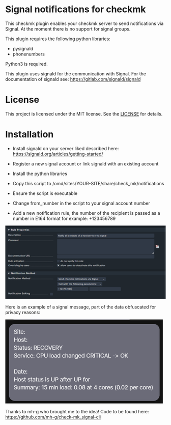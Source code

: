 # Signal notifications for checkmk

This checkmk plugin enables your checkmk server to send notifications via Signal.
At the moment there is no support for signal groups.

This plugin requires the following python libraries:
* pysignald
* phonenumbers

Python3 is required.

This plugin uses signald for the communication with Signal.
For the documentation of signald see:
https://gitlab.com/signald/signald

# License 
This project is licensed under the MIT license. See the [LICENSE](LICENSE) for details.

# Installation
* Install signald on your server liked described here:
https://signald.org/articles/getting-started/

* Register a new signal account or link signald with an existing account
* Install the python libraries
* Copy this script to /omd/sites/YOUR-SITE/share/check_mk/notifications
* Ensure the script is executable
* Change from_number in the script to your signal account number
* Add a new notification rule, the number of the recipient is passed as a number in E164 format for example: +123456789

![Rule](/notification_rule.PNG)


Here is an example of a signal message, part of the data obfuscated for privacy reasons:


![Example](/example.png)


Thanks to mh-g who brought me to the idea!
Code to be found here:
https://github.com/mh-g/check-mk_signal-cli
